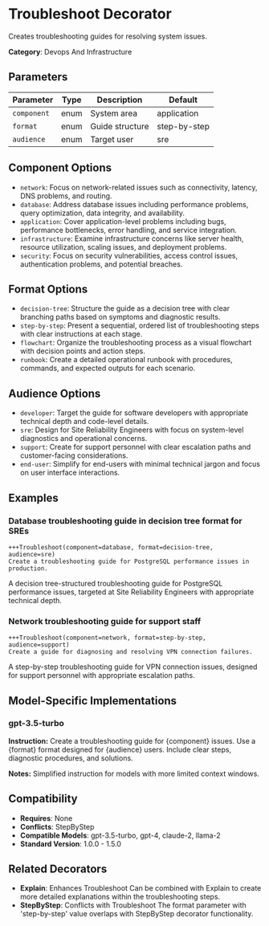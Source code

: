 # Troubleshoot Decorator

Creates troubleshooting guides for resolving system issues.

**Category**: Devops And Infrastructure

## Parameters

| Parameter | Type | Description | Default |
|-----------|------|-------------|--------|
| `component` | enum | System area | application |
| `format` | enum | Guide structure | step-by-step |
| `audience` | enum | Target user | sre |

## Component Options

- `network`: Focus on network-related issues such as connectivity, latency, DNS problems, and routing.
- `database`: Address database issues including performance problems, query optimization, data integrity, and availability.
- `application`: Cover application-level problems including bugs, performance bottlenecks, error handling, and service integration.
- `infrastructure`: Examine infrastructure concerns like server health, resource utilization, scaling issues, and deployment problems.
- `security`: Focus on security vulnerabilities, access control issues, authentication problems, and potential breaches.

## Format Options

- `decision-tree`: Structure the guide as a decision tree with clear branching paths based on symptoms and diagnostic results.
- `step-by-step`: Present a sequential, ordered list of troubleshooting steps with clear instructions at each stage.
- `flowchart`: Organize the troubleshooting process as a visual flowchart with decision points and action steps.
- `runbook`: Create a detailed operational runbook with procedures, commands, and expected outputs for each scenario.

## Audience Options

- `developer`: Target the guide for software developers with appropriate technical depth and code-level details.
- `sre`: Design for Site Reliability Engineers with focus on system-level diagnostics and operational concerns.
- `support`: Create for support personnel with clear escalation paths and customer-facing considerations.
- `end-user`: Simplify for end-users with minimal technical jargon and focus on user interface interactions.

## Examples

### Database troubleshooting guide in decision tree format for SREs

```
+++Troubleshoot(component=database, format=decision-tree, audience=sre)
Create a troubleshooting guide for PostgreSQL performance issues in production.
```

A decision tree-structured troubleshooting guide for PostgreSQL performance issues, targeted at Site Reliability Engineers with appropriate technical depth.

### Network troubleshooting guide for support staff

```
+++Troubleshoot(component=network, format=step-by-step, audience=support)
Create a guide for diagnosing and resolving VPN connection failures.
```

A step-by-step troubleshooting guide for VPN connection issues, designed for support personnel with appropriate escalation paths.

## Model-Specific Implementations

### gpt-3.5-turbo

**Instruction:** Create a troubleshooting guide for {component} issues. Use a {format} format designed for {audience} users. Include clear steps, diagnostic procedures, and solutions.

**Notes:** Simplified instruction for models with more limited context windows.


## Compatibility

- **Requires**: None
- **Conflicts**: StepByStep
- **Compatible Models**: gpt-3.5-turbo, gpt-4, claude-2, llama-2
- **Standard Version**: 1.0.0 - 1.5.0

## Related Decorators

- **Explain**: Enhances Troubleshoot Can be combined with Explain to create more detailed explanations within the troubleshooting steps.
- **StepByStep**: Conflicts with Troubleshoot The format parameter with 'step-by-step' value overlaps with StepByStep decorator functionality.
